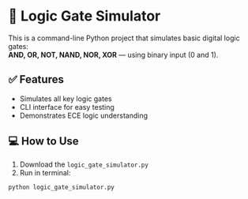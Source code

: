 # 🔌 Logic Gate Simulator

This is a command-line Python project that simulates basic digital logic gates:  
**AND, OR, NOT, NAND, NOR, XOR** — using binary input (0 and 1).

## ✅ Features

- Simulates all key logic gates
- CLI interface for easy testing
- Demonstrates ECE logic understanding

## 💻 How to Use

1. Download the `logic_gate_simulator.py`
2. Run in terminal:

```bash
python logic_gate_simulator.py
